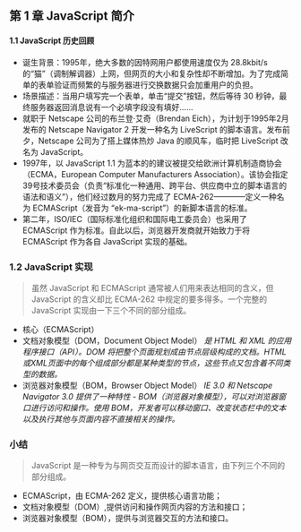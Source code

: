 ## 第 1 章 JavaScript 简介

#### 1.1 JavaScript 历史回顾

- 诞生背景：1995年，绝大多数的因特网用户都使用速度仅为 28.8kbit/s 的“猫”（调制解调器）上网，但网页的大小和复杂性却不断增加。为了完成简单的表单验证而频繁的与服务器进行交换数据只会加重用户的负担。
- 场景描述：当用户填写完一个表单，单击“提交”按钮，然后等待 30 秒钟，最终服务器返回消息说有一个必填字段没有填好......
- 就职于 Netscape 公司的布兰登·艾奇（Brendan Eich），为计划于1995年2月发布的 Netscape Navigator 2 开发一种名为 LiveScript 的脚本语言。发布前夕，Netscape 公司为了搭上媒体热炒 Java 的顺风车，临时把 LiveScript 改名为 JavaScript。
- 1997年，以 JavaScript 1.1 为蓝本的的建议被提交给欧洲计算机制造商协会（ECMA，European Computer Manufacturers Association）。该协会指定39号技术委员会（负责“标准化一种通用、跨平台、供应商中立的脚本语言的语法和语义”），他们经过数月的努力完成了 ECMA-262————定义一种名为 ECMAScript（发音为 “ek-ma-script”）的新脚本语言的标准。
- 第二年，ISO/IEC（国际标准化组织和国际电工委员会）也采用了 ECMAScript 作为标准。自此以后，浏览器开发商就开始致力于将 ECMAScript 作为各自 JavaScript 实现的基础。

### 1.2 JavaScript 实现

> 虽然 JavaScript 和 ECMAScript 通常被人们用来表达相同的含义，但 JavaScript 的含义却比 ECMA-262 中规定的要多得多。一个完整的 JavaScript 实现由一下三个不同的部分组成。
- 核心（ECMAScript）
- 文档对象模型（DOM，Document Object Model）
    *是 HTML 和 XML 的应用程序接口（API）。DOM 将把整个页面规划成由节点层级构成的文档。HTML或XML页面中的每个组成部分都是某种类型的节点，这些节点又包含着不同类型的数据。*
- 浏览器对象模型（BOM，Browser Object Model）
    *IE 3.0 和 Netscape Navigator 3.0 提供了一种特性 - BOM（浏览器对象模型），可以对浏览器窗口进行访问和操作。使用 BOM，开发者可以移动窗口、改变状态栏中的文本以及执行其他与页面内容不直接相关的操作。*

### 小结
> JavaScript 是一种专为与网页交互而设计的脚本语言，由下列三个不同的部分组成。
- ECMAScript，由 ECMA-262 定义，提供核心语言功能；
- 文档对象模型（DOM）,提供访问和操作网页内容的方法和接口；
- 浏览器对象模型（BOM），提供与浏览器交互的方法和接口。  
